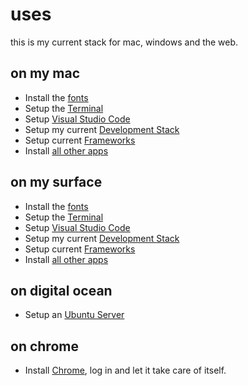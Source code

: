 # uses

this is my current stack for mac, windows and the web.

## on my mac

- Install the [fonts](fonts.md)
- Setup the [Terminal](mac/terminal.md)
- Setup [Visual Studio Code](dev/vscode.md)
- Setup my current [Development Stack](dev/mac.md)
- Setup current [Frameworks](dev/frameworks.md)
- Install [all other apps](mac/other.md)

## on my surface

- Install the [fonts](fonts.md)
- Setup the [Terminal](windows/terminal.md)
- Setup [Visual Studio Code](dev/vscode.md)
- Setup my current [Development Stack](windows/dev.md)
- Setup current [Frameworks](dev/frameworks.md)
- Install [all other apps](windows/other.md)

## on digital ocean

- Setup an [Ubuntu Server](dev/linux.md)

## on chrome

- Install [Chrome](https://www.google.com/chrome/), log in and let it take care of itself.
